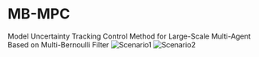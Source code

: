 # MB-MPC
Model Uncertainty Tracking Control Method for Large-Scale Multi-Agent Based on Multi-Bernoulli Filter
![Scenario1](https://github.com/beixuan-zys/MB-MPC/assets/54428021/61d2470b-a18e-4ee1-bcfa-f8f25c760ff7)
![Scenario2](https://github.com/beixuan-zys/MB-MPC/assets/54428021/e6f75afb-7866-4fa5-b409-8b99d8faf4e2)
<!-- ![Scenario3](https://github.com/beixuan-zys/MB-MPC/assets/54428021/3aaa3fb1-2e8d-4534-9cda-20169b470495)


